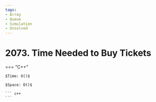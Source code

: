 ```yaml
---
tags:
- Array
- Queue
- Simulation
- Unsolved
---
```



# 2073. Time Needed to Buy Tickets

=== "C++"

    $Time: O()$

    $Space: O()$

    ``` c++
    ```